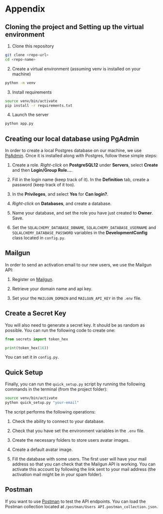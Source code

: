 # Appendix

## Cloning the project and Setting up the virtual environment

1. Clone this repository

```zsh
git clone <repo-url>
cd <repo-name>
```

2. Create a virtual environment (assuming venv is installed on your machine)

```zsh
python -m venv
```

3. Install requirements

```zsh
source venv/bin/activate
pip install -r requirements.txt
```

4. Launch the server

```zsh
python app.py
```

## Creating our local database using PgAdmin

In order to create a local Postgres database on our machine, we use [PgAdmin](https://www.pgadmin.org/). Once it is installed along with Postgres, follow these simple steps:

1. Create a role. *Right-click* on **PostgreSQL12** under **Servers**, select **Create** and then **Login/Group Role...**.

2. Fill in the login name (keep track of it). In the **Definition** tab, create a password (keep track of it too).

3. In the **Privileges**, and select **Yes** for **Can login?**.

4. *Right-click* on **Databases**, and create a database.

5. Name your database, and set the role you have just created to **Owner**. Save.

6. Set the `SQLALCHEMY_DATABASE_DBNAME`, `SQLALCHEMY_DATABASE_USERNAME` and `SQLALCHEMY_DATABASE_PASSWORD` variables in the **DevelopmentConfig** class located in `config.py`.

## Mailgun

In order to send an activation email to our new users, we use the Mailgun API:

1. Register on [Mailgun](https://www.mailgun.com/).

2. Retrieve your domain name and api key.

3. Set your the `MAILGUN_DOMAIN` and `MAILGUN_API_KEY` in the `.env` file.

## Create a Secret Key

You will also need to generate a secret key. It should be as random as possible. You can run the following code to create one:

```python
from secrets import token_hex

print(token_hex(16))
```

You can set it in `config.py`.

## Quick Setup

Finally, you can run the `quick_setup.py` script by running the following commands in the terminal (from the project folder):

```bash
source venv/bin/activate
python quick_setup.py "your-email"
```

The script performs the following operations:

1. Check the ability to connect to your database.

2. Check that you have set the environment variables in the `.env` file.

3. Create the necessary folders to store users avatar images.

4. Create a default avatar image.

5. Fill the database with some users. The first user will have your mail address so that you can check that the Mailgun API is working. You can activate this account by following the link sent to your mail address (the activation mail might be in your spam folder).

## Postman

If you want to use [Postman](https://www.postman.com/) to test the API endpoints. You can load the Postman collection located at `/postman/Users API.postman_collection.json`.